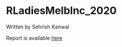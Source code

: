 # RLadiesMelbInc_2020

Written by Sehrish Kanwal

Report is available [here](https://r-ladiesmelbourne.github.io/RLadiesMelbInc_2020/)
